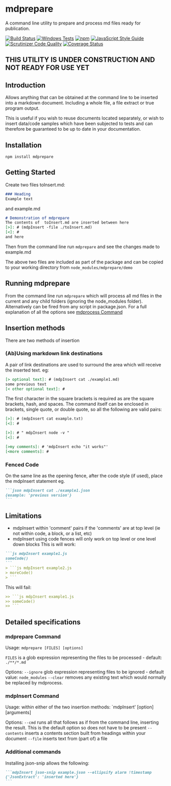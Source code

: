 # mdprepare

A command line utility to prepare and process md files ready for publication.

[![Build Status](https://travis-ci.org/bkp7/mdprepare.svg?branch=master)](https://travis-ci.org/bkp7/mdprepare) [![Windows Tests](https://img.shields.io/appveyor/ci/bkp7/mdprepare/master.svg?label=Windows%20build)](https://ci.appveyor.com/project/bkp7/mdprepare) [![npm](https://img.shields.io/npm/v/npm.svg)](https://www.npmjs.com/package/@bkp7/mdprepare) [![JavaScript Style Guide](https://img.shields.io/badge/code_style-standard-brightgreen.svg)](https://standardjs.com) [![Scrutinizer Code Quality](https://scrutinizer-ci.com/g/bkp7/mdprepare/badges/quality-score.png?b=master)](https://scrutinizer-ci.com/g/bkp7/mdprepare/?branch=master) [![Coverage Status](https://coveralls.io/repos/github/bkp7/mdprepare/badge.svg?branch=master)](https://coveralls.io/github/bkp7/mdprepare?branch=master)

## THIS UTILITY IS UNDER CONSTRUCTION AND NOT READY FOR USE YET

## Introduction
Allows anything that can be obtained at the command line to be inserted into a markdown document. Including a whole file, a file extract or true program output.

This is useful if you wish to reuse documents located separately, or wish to insert data/code samples which have been subjected to tests and can therefore be guaranteed to be up to date in your documentation.

## Installation

`npm install mdprepare`

## Getting Started

Create two files
toInsert.md:
```markdown
### Heading
Example text
```

and example.md
```markdown
# Demonstration of mdprepare
The contents of  toInsert.md are inserted between here
[>]: # (mdpInsert -file ./toInsert.md)
[<]: #
and here
```

Then from the command line run `mdprepare` and see the changes made to example.md

The above two files are included as part of the package and can be copied to your working directory from `node_modules/mdprepare/demo`

## Running mdprepare

From the command line run `mdprepare` which will process all md files in the current and any child folders (ignoring the node_modules folder). Alternatively can be fired from any script in package.json. For a full explanation of all the options see [mdprocess Command](#mdprepare-command)

## Insertion methods

There are two methods of insertion

### (Ab)Using markdown link destinations

A pair of link destinations are used to surround the area which will receive the inserted text. eg:
````markdown
[> optional text]: # (mdpInsert cat ./example1.md)
some previous text
[< other optional text]: #
````
The first character in the square brackets is required as are the square brackets, hash, and spaces. The command itself can be enclosed in brackets, single quote, or double quote, so all the following are valid pairs:
````markdown
[>]: # (mdpInsert cat example.txt)
[<]: #

[>]: # " mdpInsert node -v "
[<]: #

[>my comments]: # 'mdpInsert echo "it works"'
[<more comments]: #
````

### Fenced Code

On the same line as the opening fence, after the code style (if used), place the mdpInsert statement eg.
````markdown
```json mdpInsert cat ./example1.json
{example: 'previous version'}
```
````

## Limitations

- mdpInsert within 'comment' pairs if the 'comments' are at top level (ie not within code, a block, or a list, etc)
- mdpInsert using code fences will only work on top level or one level down blocks
This is will work:
````md
```js mdpInsert example1.js
someCode()
```
> ```js mdpInsert example2.js
> moreCode()
> ```
````
This will fail:
````md
>> ```js mdpInsert example1.js
>> someCode()
>> ```
````

## Detailed specifications

### mdprepare Command

Usage: `mdprepare [FILES] [options]`

`FILES` is a glob expression representing the files to be processed - default: `./**/*.md`

Options:
`--ignore` glob expression representing files to be ignored - default value: `node_modules`
`--clear` removes any existing text which would normally be replaced by mdprocess.

### mdpInsert Command

Usage: within either of the two insertion methods: `mdpInsert' [option] [arguments]

Options:
`--cmd` runs all that follows as if from the command line, inserting the result. This is the default option so does not have to be present
`--contents` inserts a contents section built from headings within your document
`--file` inserts text from (part of) a file

### Additional commands

Installing json-snip allows the following:
````markdown
```mdpInsert json-snip example.json --ellipsify alarm !timestamp
{'JsonExtract': 'inserted here'}
```
````





